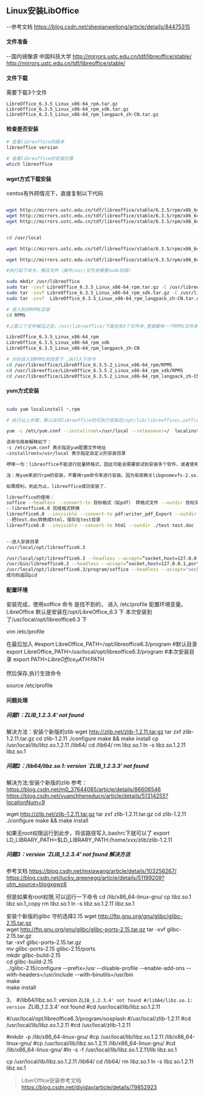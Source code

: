 ## Linux安装LibOffice

--参考文档
https://blog.csdn.net/sheqianweilong/article/details/84475315



#### 文件准备

--国内镜像源  中国科技大学
http://mirrors.ustc.edu.cn/tdf/libreoffice/stable/
http://mirrors.ustc.edu.cn/tdf/libreoffice/stable/

#### 文件下载

需要下载3个文件

```properties
LibreOffice_6.3.5_Linux_x86-64_rpm.tar.gz
LibreOffice_6.3.5_Linux_x86-64_rpm_sdk.tar.gz
LibreOffice_6.3.5_Linux_x86-64_rpm_langpack_zh-CN.tar.gz
```
#### 检查是否安装

```bash
# 查看libreoffice的版本
libreoffice version

# 查看libreoffice的安装位置
which libreoffice
```


#### wget方式下载安装

centos有外网情况下，直接复制以下代码

```bash

wget http://mirrors.ustc.edu.cn/tdf/libreoffice/stable/6.3.5/rpm/x86_64/LibreOffice_6.3.5_Linux_x86-64_rpm.tar.gz
wget http://mirrors.ustc.edu.cn/tdf/libreoffice/stable/6.3.5/rpm/x86_64/LibreOffice_6.3.5_Linux_x86-64_rpm_sdk.tar.gz
wget http://mirrors.ustc.edu.cn/tdf/libreoffice/stable/6.3.5/rpm/x86_64/LibreOffice_6.3.5_Linux_x86-64_rpm_langpack_zh-CN.tar.gz


cd /usr/local

wget http://mirrors.ustc.edu.cn/tdf/libreoffice/stable/6.3.5/rpm/x86_64/LibreOffice_6.3.5_Linux_x86-64_rpm.tar.gz

wget http://mirrors.ustc.edu.cn/tdf/libreoffice/stable/6.3.5/rpm/x86_64/LibreOffice_6.3.5_Linux_x86-64_rpm.tar.gz

#执行如下命令，解压文件（操作/usr/文件夹需要sudo权限）

sudo mkdir /usr/libreoffice
sudo tar -zxvf LibreOffice_6.3.5_Linux_x86-64_rpm.tar.gz -C /usr/libreoffice/
sudo tar -zxvf LibreOffice_6.3.5_Linux_x86-64_rpm_sdk.tar.gz -C /usr/libreoffice/
sudo tar -zxvf  LibreOffice_6.3.5_Linux_x86-64_rpm_langpack_zh-CN.tar.gz   -C /usr/libreoffice/

# 进入到的RPMS目录
cd RPMS 

#上面三个文件解压之后，/usr/libreoffice/下面会有3个文件夹,里面都有一个RPMS文件夹

LibreOffice_6.3.5_Linux_x86-64_rpm 
LibreOffice_6.3.5_Linux_x86-64_rpm_sdk 
LibreOffice_6.3.5_Linux_x86-64_rpm_langpack_zh-CN

# 分别进入到RPMS的目录下 ,执行入下命令
cd /usr/libreoffice/LibreOffice_6.3.5.2_Linux_x86-64_rpm/RPMS
cd /usr/libreoffice/LibreOffice_6.3.5.2_Linux_x86-64_rpm_sdk/RPMS
cd /usr/libreoffice/LibreOffice_6.3.5.2_Linux_x86-64_rpm_langpack_zh-CN/RPMS
```

#### yum方式安装
```bash

sudo yum localinstall *.rpm

# 执行以上步骤，默认会将libreoffice的可执行安装在/opt/lib/libreoffice/…soffice.bin,也可以使用yum来指定安装路径:

yum -c /etc/yum.conf --installroot=/usr/local --releasever=/  localinstall *.rpm

该命令简单解释如下：
-c /etc/yum.conf 表示指定yum配置文件地址
–installroot=/usr/local 表示指定自定义的安装目录

啰嗦一句：libreoffice不能进行批量转格式，因此可能会需要尝试到安装多个软件，或者使用docker来实现批量转化，但目前公司由于网络限制docker安装、镜像拉取上存在很大难度，故此先搁浅了。

注：用yum来进行rpm的安装，不要用rpm命令来进行安装。因为有依赖关libgnomevfs-2.so.0(64bit)，它被软件包 libobasis5.0-gnome-integration-6.1.3-2.x86_64 需要，所以不要使用rpm命令来进行安装， rpm -ivh *.rpm 命令无法解决上面的依赖系。使用yum遇到上面的依赖关系的时候可以从网络下载相应的包来解决依赖关系。

如果顺利，到此为止，libreoffice成功安装了.

libreoffice的使用：
soffice --headless --convert-to 目标格式（如pdf） 转格式文件 --outdir 目标文件夹
--libreoffice6.0 完成格式转换
libreoffice6.0 --invisible --convert-to pdf:writer_pdf_Export --outdir  "/root/" "bb.xls"
--把test.doc转换成html，保存在test目录
libreoffice6.0 --invisible --convert-to html --outdir ./test test.doc 


--进入安装目录
/usr/local/opt/libreoffice6.3

/usr/local/opt/libreoffice6.3 --headless --accept=”socket,host=127.0.0.1,port=8100;urp;”- -nofirststartwizard &
/usr/bin/libreoffice6.3 --headless --accept=”socket,host=127.0.0.1,port=8100;urp;”- -nofirststartwizard &
/usr/local/opt/libreoffice6.3/program/soffice --headless --accept="socket,host=127.0.0.1,port=8100;urp;" --nofirststartwizard &
成功则返回pid
```

#### 配置环境
安装完成，使用soffice 命令 是找不到的，
进入 /etc/profile 配置环境变量。
LibreOffice 默认是安装在/opt/LibreOffice_6.3 下
本次安装到了/usr/local/opt/libreoffice6.3 下

vim /etc/profile 

在最后加入
#export LibreOffice_PATH=/opt/libreoffice6.3/program  #默认目录
 export LibreOffice_PATH=/usr/local/opt/libreoffice6.3/program  #本次安装目录
export PATH=$LibreOffice_PATH:$PATH

然后保存,执行生效命令

source /etc/profile

#### 问题处理
##### 问题1：ZLIB_1.2.3.4' not found 

解决方法：安装个新版的zlib
wget http://zlib.net/zlib-1.2.11.tar.gz 
tar zxf zlib-1.2.11.tar.gz
cd zlib-1.2.11 
./configure 
make && make install 
cp /usr/local/lib/libz.so.1.2.11 /lib64/ 
cd /lib64/ 
rm libz.so.1 
ln -s libz.so.1.2.11 libz.so.1

##### 问题2：/lib64/libz.so.1: version `ZLIB_1.2.3.3’ not found
解决方法:安装个新版的zlib
参考：https://blog.csdn.net/m0_37644085/article/details/86606546
https://blog.csdn.net/yuanchheneducn/article/details/51314255?locationNum=9

wget http://zlib.net/zlib-1.2.11.tar.gz 
tar zxf zlib-1.2.11.tar.gz 
cd zlib-1.2.11
./configure 
make && make install 

如果无root权限运行到此步，将该路径写入.bashrc下就可以了
export LD_LIBRARY_PATH=$LD_LIBRARY_PATH:/home/xxx/zlib/zlib-1.2.11

##### 问题3：version `ZLIB_1.2.3.4' not found 解决方法
参考文档
https://blog.csdn.net/mxiawang/article/details/103256267/
https://blog.csdn.net/lucky_greenegg/article/details/51199209?utm_source=blogxgwz8

但是如果有root权限,可以运行一下命令
cd /lib/x86_64-linux-gnu/
cp libz.so.1 libz.so.1_copy
rm libz.so.1 
ln -s libz.so.1.2.11 libz.so.1

安装个新版的glibc 守的选择2.15
wget http://ftp.gnu.org/gnu/glibc/glibc-2.15.tar.gz  
wget http://ftp.gnu.org/gnu/glibc/glibc-ports-2.15.tar.gz 
tar -xvf  glibc-2.15.tar.gz   
tar -xvf  glibc-ports-2.15.tar.gz  
mv glibc-ports-2.15 glibc-2.15/ports  
mkdir glibc-build-2.15    
cd glibc-build-2.15   
../glibc-2.15/configure  --prefix=/usr --disable-profile --enable-add-ons --with-headers=/usr/include --with-binutils=/usr/bin  
make  
make install  

3、
#/lib64/libz.so.1: version `ZLIB_1.2.3.4' not found
#/lib64/libz.so.1: version `ZLIB_1.2.3.4' not found
#cd /usr/local/lib/libz.so.1.2.11

#/usr/local/opt/libreoffice6.3/program/oosplash
#/usr/local/zlib-1.2.11
#cd /usr/local/lib/libz.so.1.2.11
#cd /usr/local/zlib-1.2.11

#mkdir -p /lib/x86_64-linux-gnu/
#cp /usr/local/lib/libz.so.1.2.11 /lib/x86_64-linux-gnu/
#cp /usr/local/lib/libz.so.1.2.11 /lib/x86_64-linux-gnu/
#cd /lib/x86_64-linux-gnu/
#ln -s -f /usr/local/lib/libz.so.1.2.11/lib libz.so.1

cp /usr/local/lib/libz.so.1.2.11 /lib64/ 
cd /lib64/ 
rm libz.so.1 
ln -s libz.so.1.2.11 libz.so.1





> LiberOffice安装参考文档
> https://blog.csdn.net/diyiday/article/details/79852923